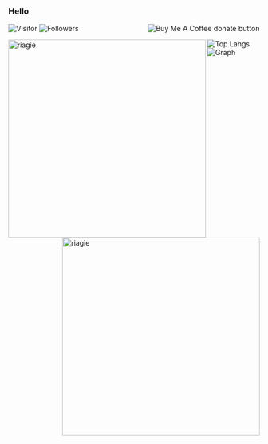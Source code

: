 ### Hello
<span class="badge-buymeacoffee">
    <a href="https://saweria.co/IntroScript" title="Donate to this project using Buy Me A Coffee">
        <img align="right" src="https://img.shields.io/badge/buy%20me%20a%20coffee-donate-yellow.svg" alt="Buy Me A Coffee donate button" />
    </a>
</span>

![Visitor](https://visitor-badge.laobi.icu/badge?page_id=riagie.riagie)
![Followers](https://img.shields.io/github/followers/riagie?style=plastic)
<!--
![Size](https://img.shields.io/github/repo-size/riagie/REPOSITORY?style=plastic)
![Stars](https://img.shields.io/github/stars/riagie/REPOSITORY?style=social) 
![Forks](https://img.shields.io/github/forks/riagie/REPOSITORY?style=social) 
![Watchers](https://img.shields.io/github/watchers/riagie/REPOSITORY?style=social) 
-->
<a href="#" title="streak">
  <img align="left" width=396 src="https://github-readme-streak-stats.herokuapp.com?user=riagie&date_format=M%20j%5B%2C%20Y%5D&ring=D2624C" alt="riagie" />
</a>

<a href="#" title="stats">
  <img align="right" width=396 src="https://github-readme-stats.vercel.app/api?username=riagie&show_icons=true&hide_border=true" alt="riagie" />
</a>

![Top Langs](https://github-readme-stats.vercel.app/api/top-langs/?username=riagie&layout=compact&hide_border=true)
![Graph](https://activity-graph.herokuapp.com/graph?username=riagie&theme=react-dark&bg_color=20232a&hide_border=true)
